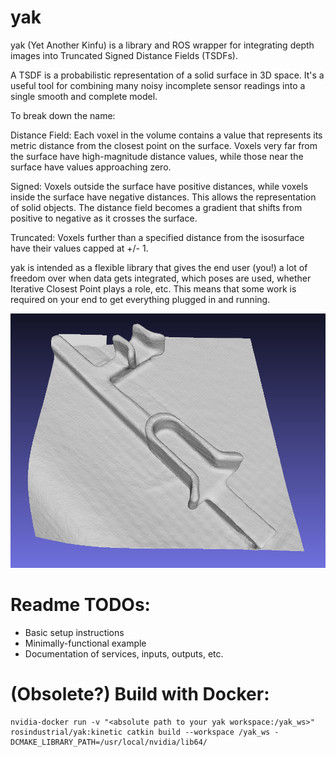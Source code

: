 # yak

yak (Yet Another Kinfu) is a library and ROS wrapper for integrating depth images into Truncated Signed Distance Fields (TSDFs).

A TSDF is a probabilistic representation of a solid surface in 3D space. It's a useful tool for combining many noisy incomplete sensor readings into a single smooth and complete model.

To break down the name:

Distance Field: Each voxel in the volume contains a value that represents its metric distance from the closest point on the surface. Voxels very far from the surface have high-magnitude distance values, while those near the surface have values approaching zero.

Signed: Voxels outside the surface have positive distances, while voxels inside the surface have negative distances. This allows the representation of solid objects. The distance field becomes a gradient that shifts from positive to negative as it crosses the surface.

Truncated: Voxels further than a specified distance from the isosurface have their values capped at +/- 1.

yak is intended as a flexible library that gives the end user (you!) a lot of freedom over when data gets integrated, which poses are used, whether Iterative Closest Point plays a role, etc. This means that some work is required on your end to get everything plugged in and running.

![An aluminum part reconstructed as a TSDF and meshed with the Marching Cubes algorithm.](/aluminum_channel_mesh.png)

# Readme TODOs:

- Basic setup instructions
- Minimally-functional example
- Documentation of services, inputs, outputs, etc.


# (Obsolete?) Build with Docker:
```
nvidia-docker run -v "<absolute path to your yak workspace:/yak_ws>" rosindustrial/yak:kinetic catkin build --workspace /yak_ws -DCMAKE_LIBRARY_PATH=/usr/local/nvidia/lib64/
```
